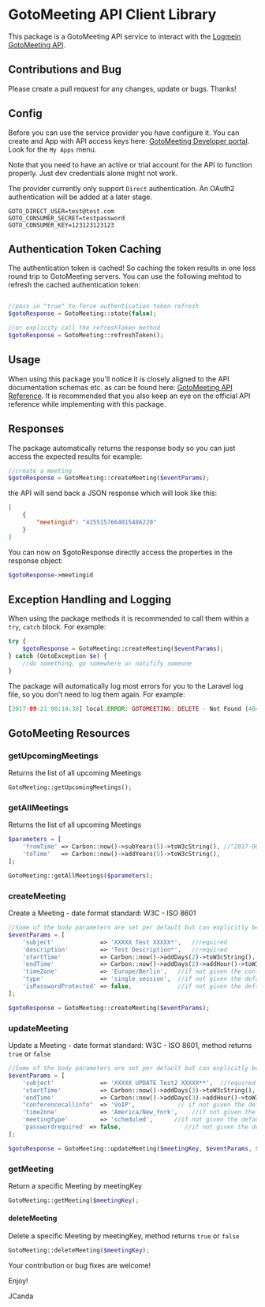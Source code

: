 # GotoMeeting API Client Library

This package is a GotoMeeting API service to interact with the [Logmein GotoMeeting API](https://goto-developer.logmeininc.com/content/gotomeeting-api-reference).

## Contributions and Bug

Please create a pull request for any changes, update or bugs. Thanks!


## Config

Before you can use the service provider you have configure it. You can create and App with API access keys here: [GotoMeeting Developer portal](https://goto-developer.logmeininc.com). Look for the `My Apps` menu.

Note that you need to have an active or trial account for the API to function properly. Just dev credentials alone might not work.

The provider currently only support `Direct` authentication. An OAuth2 authentication will be added at a later stage.

```
GOTO_DIRECT_USER=test@test.com
GOTO_CONSUMER_SECRET=testpassword
GOTO_CONSUMER_KEY=123123123123
```


## Authentication Token Caching

The authentication token is cached! So caching the token results in one less round trip to GotoMeeting servers. You can use the following mehtod to refresh the cached authentication token:

```php

//pass in "true" to force authentication token refresh
$gotoResponse = GotoMeeting::state(false);

//or explicity call the refreshToken method
$gotoResponse = GotoMeeting::refreshToken();
```

## Usage

When using this package you'll notice it is closely aligned to the API documentation schemas etc. as can be found here: [GotoMeeting API Reference](https://goto-developer.logmeininc.com/content/gotomeeting-api-reference). It is recommended that you also keep an eye on the official API reference while implementing with this package.

## Responses

The package automatically returns the response body so you can just access the expected results for example:

```php
//create a meeting
$gotoResponse = GotoMeeting::createMeeting($eventParams);
```

the API will send back a JSON response which will look like this:

```json
[
    {
        "meetingid": "4255157664015486220"
    }
]
```

You can now on $gotoResponse directly access the properties in the response object:

```php
$gotoResponse->meetingid
```

## Exception Handling and Logging

When using the package methods it is recommended to call them within a `try`, `catch` block. For example:
 
```php
try {
    $gotoResponse = GotoMeeting::createMeeting($eventParams);
} catch (GotoException $e) {
    //do something, go somewhere or notifify someone
}
``` 

The package will automatically log most errors for you to the Laravel log file, so you don't need to log them again. For example:

```php
[2017-09-21 00:14:38] local.ERROR: GOTOMEETING: DELETE - Not Found (404): Meeting with specified key does not exist.
```

## GotoMeeting Resources

### getUpcomingMeetings

Returns the list of all upcoming Meetings

```php
GotoMeeting::getUpcomingMeetings();
```

### getAllMeetings

Returns the list of all upcoming Meetings

```php
$parameters = [
    'fromTime' => Carbon::now()->subYears(5)->toW3cString(), //"2017-06-01T00:00:00Z",
    'toTime'   => Carbon::now()->addYears(5)->toW3cString(),
];

GotoMeeting::getAllMeetings($parameters);
```

### createMeeting

Create a Meeting - date format standard: W3C - ISO 8601

```php
//Some of the body parameters are set per default but can explicitly be overridden.
$eventParams = [
    'subject'             => 'XXXXX Test XXXXX*',   //required
    'description'         => 'Test Description*',   //required
    'startTime'           => Carbon::now()->addDays(2)->toW3cString(),              //required  eg "2016-03-23T19:00:00Z"
    'endTime'             => Carbon::now()->addDays(2)->addHour()->toW3cString(),   //require eg "2016-03-23T20:00:00Z"
    'timeZone'            => 'Europe/Berlin',   //if not given the config('app.timezone) from the framework will be used
    'type'                => 'single_session',  //if not given the default is single_session
    'isPasswordProtected' => false,             //if not given the default is false
];

$gotoResponse = GotoMeeting::createMeeting($eventParams);
```

### updateMeeting

Update a Meeting - date format standard: W3C - ISO 8601, method returns `true` or `false`

```php
//Some of the body parameters are set per default but can explicitly be overridden.
$eventParams = [
    'subject'             => 'XXXXX UPDATE Test2 XXXXX**',  //required
    'startTime'           => Carbon::now()->addDays(3)->toW3cString(),              //required  eg "2016-03-23T19:00:00Z"
    'endTime'             => Carbon::now()->addDays(3)->addHour()->toW3cString(),   //require eg "2016-03-23T20:00:00Z"
    "conferencecallinfo"  => 'VoIP',			// if not given the default is VoIP
    'timeZone'            => 'America/New_York',    //if not given the config('app.timezone) from the framework will be used
    'meetingtype'         => 'scheduled',      //if not given the default is scheduled
    'passwordrequired' => false,                  //if not given the default is false
];

$gotoResponse = GotoMeeting::updateMeeting($meetingKey, $eventParams, $sendNotification = true);
```

### getMeeting

Return a specific Meeting by meetingKey

```php
GotoMeeting::getMeeting($meetingKey);
```

#### deleteMeeting

Delete a specific Meeting by meetingKey, method returns `true` or `false`

```php
GotoMeeting::deleteMeeting($meetingKey);
```

Your contribution or bug fixes are welcome!

Enjoy!

JCanda
